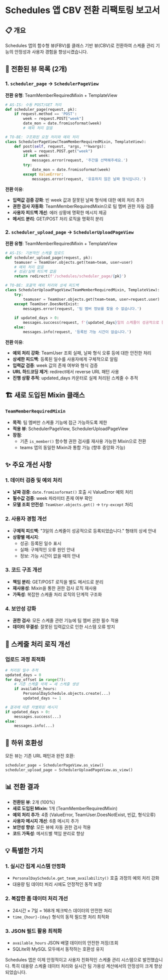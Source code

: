 # Schedules 앱 CBV 전환 리팩토링 보고서

## 📋 개요
Schedules 앱의 함수형 뷰(FBV)를 클래스 기반 뷰(CBV)로 전환하여 스케줄 관리 기능의 안정성과 사용자 경험을 향상시켰습니다.

## 🔄 전환된 뷰 목록 (2개)

### 1. `scheduler_page` → `SchedulerPageView`
**전환 유형**: TeamMemberRequiredMixin + TemplateView

```python
# AS-IS: 수동 POST/GET 처리
def scheduler_page(request, pk):
    if request.method == 'POST':
        week = request.POST["week"]
        date_mon = date.fromisoformat(week)
        # 예외 처리 없음

# TO-BE: 구조화된 요청 처리와 예외 처리
class SchedulerPageView(TeamMemberRequiredMixin, TemplateView):
    def post(self, request, *args, **kwargs):
        week = request.POST.get("week")
        if not week:
            messages.error(request, '주간을 선택해주세요.')
        try:
            date_mon = date.fromisoformat(week)
        except ValueError:
            messages.error(request, '유효하지 않은 날짜 형식입니다.')
```

**전환 이유**:
- **입력값 검증 강화**: 빈 week 값과 잘못된 날짜 형식에 대한 예외 처리 추가
- **권한 검사 자동화**: TeamMemberRequiredMixin으로 팀 멤버 권한 자동 검증
- **사용자 피드백 개선**: 에러 상황에 명확한 메시지 제공
- **메서드 분리**: GET/POST 처리 로직을 명확히 분리

### 2. `scheduler_upload_page` → `SchedulerUploadPageView`
**전환 유형**: TeamMemberRequiredMixin + TemplateView

```python
# AS-IS: 기본적인 스케줄 업로드
def scheduler_upload_page(request, pk):
    teamuser = TeamUser.objects.get(team=team, user=user)
    # 예외 처리 없음
    # 성공/실패 피드백 없음
    return redirect(f'/schedules/scheduler_page/{pk}')

# TO-BE: 포괄적 예외 처리와 상세 피드백
class SchedulerUploadPageView(TeamMemberRequiredMixin, TemplateView):
    try:
        teamuser = TeamUser.objects.get(team=team, user=request.user)
    except TeamUser.DoesNotExist:
        messages.error(request, '팀 멤버 정보를 찾을 수 없습니다.')
    
    if updated_days > 0:
        messages.success(request, f'{updated_days}일의 스케줄이 성공적으로 등록되었습니다.')
    else:
        messages.info(request, '등록된 가능 시간이 없습니다.')
```

**전환 이유**:
- **예외 처리 강화**: TeamUser 조회 실패, 날짜 형식 오류 등에 대한 안전한 처리
- **상세한 피드백**: 등록된 일수를 사용자에게 구체적으로 알림  
- **입력값 검증**: week 값의 존재 여부와 형식 검증
- **URL 하드코딩 제거**: redirect에서 reverse URL 패턴 사용
- **진행 상황 추적**: updated_days 카운터로 실제 처리된 스케줄 수 추적

## 🏗️ 새로 도입된 Mixin 클래스

### `TeamMemberRequiredMixin`
- **목적**: 팀 멤버만 스케줄 기능에 접근 가능하도록 제한
- **적용 뷰**: SchedulerPageView, SchedulerUploadPageView  
- **장점**: 
  - 기존 `is_member()` 함수형 권한 검사를 재사용 가능한 Mixin으로 전환
  - teams 앱의 동일한 Mixin과 통합 가능 (향후 중앙화 가능)

## ✨ 주요 개선 사항

### 1. **데이터 검증 및 예외 처리**
- **날짜 검증**: `date.fromisoformat()` 호출 시 ValueError 예외 처리
- **필수값 검증**: week 파라미터 존재 여부 확인  
- **모델 조회 안전성**: `TeamUser.objects.get()` → `try-except` 처리

### 2. **사용자 경험 개선**
- **구체적 피드백**: "3일의 스케줄이 성공적으로 등록되었습니다." 형태의 상세 안내
- **상황별 메시지**: 
  - 성공: 등록된 일수 표시
  - 실패: 구체적인 오류 원인 안내
  - 정보: 가능 시간이 없을 때의 안내

### 3. **코드 구조 개선**
- **책임 분리**: GET/POST 로직을 별도 메서드로 분리
- **재사용성**: Mixin을 통한 권한 검사 로직 재사용
- **가독성**: 복잡한 스케줄 처리 로직의 단계적 구조화

### 4. **보안성 강화**  
- **권한 검사**: 모든 스케줄 관련 기능에 팀 멤버 권한 필수 적용
- **데이터 무결성**: 잘못된 입력값으로 인한 시스템 오류 방지

## 🔧 스케줄 처리 로직 개선

### 업로드 과정 최적화
```python
# 처리된 일수 추적
updated_days = 0
for day_offset in range(7):
    # 기존 스케줄 삭제 → 새 스케줄 생성
    if available_hours:
        PersonalDaySchedule.objects.create(...)
        updated_days += 1

# 결과에 따른 차별화된 메시지
if updated_days > 0:
    messages.success(...)
else:
    messages.info(...)
```

## 🔗 하위 호환성
모든 뷰는 기존 URL 패턴과 완전 호환:
```python
scheduler_page = SchedulerPageView.as_view()
scheduler_upload_page = SchedulerUploadPageView.as_view()
```

## 📊 전환 결과
- **전환된 뷰**: 2개 (100%)
- **새로 도입된 Mixin**: 1개 (TeamMemberRequiredMixin)
- **예외 처리 추가**: 4종 (ValueError, TeamUser.DoesNotExist, 빈값, 형식오류)
- **사용자 메시지 개선**: 6종 메시지 추가
- **보안성 향상**: 모든 뷰에 자동 권한 검사 적용
- **코드 가독성**: 메서드별 책임 분리로 향상

## 💡 특별한 가치

### 1. **실시간 집계 시스템 안정화**
- `PersonalDaySchedule.get_team_availability()` 호출 과정의 예외 처리 강화
- 대용량 팀 데이터 처리 시에도 안정적인 동작 보장

### 2. **복잡한 폼 데이터 처리 개선**  
- 24시간 × 7일 = 168개 체크박스 데이터의 안전한 처리
- `time_{hour}-{day}` 형식의 동적 필드명 처리 최적화

### 3. **JSON 필드 활용 최적화**
- `available_hours` JSON 배열 데이터의 안전한 저장/조회
- SQLite와 MySQL 모두에서 동작하는 호환성 유지

Schedules 앱은 이제 안정적이고 사용자 친화적인 스케줄 관리 시스템으로 발전했습니다. 특히 대용량 스케줄 데이터 처리와 실시간 팀 가용성 계산에서의 안정성이 크게 향상되었습니다.